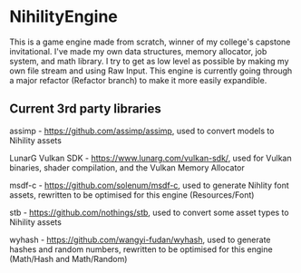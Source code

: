 # NihilityEngine

This is a game engine made from scratch, winner of my college's capstone invitational. I've made my own data structures, memory allocator, job system, and math library. I try to get as low level as possible by making my own file stream and using Raw Input. This engine is currently going through a major 
refactor (Refactor branch) to make it more easily expandible.

## Current 3rd party libraries
assimp - https://github.com/assimp/assimp, used to convert models to Nihility assets

LunarG Vulkan SDK - https://www.lunarg.com/vulkan-sdk/, used for Vulkan binaries, shader compilation, and the Vulkan Memory Allocator

msdf-c - https://github.com/solenum/msdf-c, used to generate Nihlity font assets, rewritten to be optimised for this engine (Resources/Font)

stb - https://github.com/nothings/stb, used to convert some asset types to Nihility assets

wyhash - https://github.com/wangyi-fudan/wyhash, used to generate hashes and random numbers, rewritten to be optimised for this engine (Math/Hash and Math/Random)